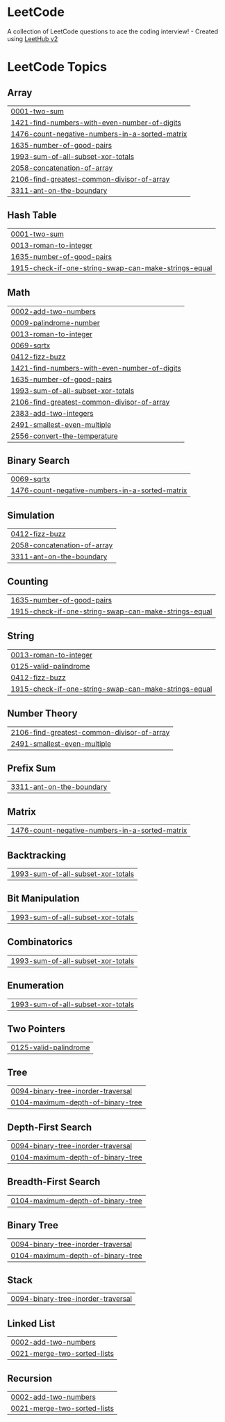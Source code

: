 # LeetCode
A collection of LeetCode questions to ace the coding interview! - Created using [LeetHub v2](https://github.com/arunbhardwaj/LeetHub-2.0)

<!---LeetCode Topics Start-->
# LeetCode Topics
## Array
|  |
| ------- |
| [0001-two-sum](https://github.com/muhammeddilshsad/LeetCode/tree/master/0001-two-sum) |
| [1421-find-numbers-with-even-number-of-digits](https://github.com/muhammeddilshsad/LeetCode/tree/master/1421-find-numbers-with-even-number-of-digits) |
| [1476-count-negative-numbers-in-a-sorted-matrix](https://github.com/muhammeddilshsad/LeetCode/tree/master/1476-count-negative-numbers-in-a-sorted-matrix) |
| [1635-number-of-good-pairs](https://github.com/muhammeddilshsad/LeetCode/tree/master/1635-number-of-good-pairs) |
| [1993-sum-of-all-subset-xor-totals](https://github.com/muhammeddilshsad/LeetCode/tree/master/1993-sum-of-all-subset-xor-totals) |
| [2058-concatenation-of-array](https://github.com/muhammeddilshsad/LeetCode/tree/master/2058-concatenation-of-array) |
| [2106-find-greatest-common-divisor-of-array](https://github.com/muhammeddilshsad/LeetCode/tree/master/2106-find-greatest-common-divisor-of-array) |
| [3311-ant-on-the-boundary](https://github.com/muhammeddilshsad/LeetCode/tree/master/3311-ant-on-the-boundary) |
## Hash Table
|  |
| ------- |
| [0001-two-sum](https://github.com/muhammeddilshsad/LeetCode/tree/master/0001-two-sum) |
| [0013-roman-to-integer](https://github.com/muhammeddilshsad/LeetCode/tree/master/0013-roman-to-integer) |
| [1635-number-of-good-pairs](https://github.com/muhammeddilshsad/LeetCode/tree/master/1635-number-of-good-pairs) |
| [1915-check-if-one-string-swap-can-make-strings-equal](https://github.com/muhammeddilshsad/LeetCode/tree/master/1915-check-if-one-string-swap-can-make-strings-equal) |
## Math
|  |
| ------- |
| [0002-add-two-numbers](https://github.com/muhammeddilshsad/LeetCode/tree/master/0002-add-two-numbers) |
| [0009-palindrome-number](https://github.com/muhammeddilshsad/LeetCode/tree/master/0009-palindrome-number) |
| [0013-roman-to-integer](https://github.com/muhammeddilshsad/LeetCode/tree/master/0013-roman-to-integer) |
| [0069-sqrtx](https://github.com/muhammeddilshsad/LeetCode/tree/master/0069-sqrtx) |
| [0412-fizz-buzz](https://github.com/muhammeddilshsad/LeetCode/tree/master/0412-fizz-buzz) |
| [1421-find-numbers-with-even-number-of-digits](https://github.com/muhammeddilshsad/LeetCode/tree/master/1421-find-numbers-with-even-number-of-digits) |
| [1635-number-of-good-pairs](https://github.com/muhammeddilshsad/LeetCode/tree/master/1635-number-of-good-pairs) |
| [1993-sum-of-all-subset-xor-totals](https://github.com/muhammeddilshsad/LeetCode/tree/master/1993-sum-of-all-subset-xor-totals) |
| [2106-find-greatest-common-divisor-of-array](https://github.com/muhammeddilshsad/LeetCode/tree/master/2106-find-greatest-common-divisor-of-array) |
| [2383-add-two-integers](https://github.com/muhammeddilshsad/LeetCode/tree/master/2383-add-two-integers) |
| [2491-smallest-even-multiple](https://github.com/muhammeddilshsad/LeetCode/tree/master/2491-smallest-even-multiple) |
| [2556-convert-the-temperature](https://github.com/muhammeddilshsad/LeetCode/tree/master/2556-convert-the-temperature) |
## Binary Search
|  |
| ------- |
| [0069-sqrtx](https://github.com/muhammeddilshsad/LeetCode/tree/master/0069-sqrtx) |
| [1476-count-negative-numbers-in-a-sorted-matrix](https://github.com/muhammeddilshsad/LeetCode/tree/master/1476-count-negative-numbers-in-a-sorted-matrix) |
## Simulation
|  |
| ------- |
| [0412-fizz-buzz](https://github.com/muhammeddilshsad/LeetCode/tree/master/0412-fizz-buzz) |
| [2058-concatenation-of-array](https://github.com/muhammeddilshsad/LeetCode/tree/master/2058-concatenation-of-array) |
| [3311-ant-on-the-boundary](https://github.com/muhammeddilshsad/LeetCode/tree/master/3311-ant-on-the-boundary) |
## Counting
|  |
| ------- |
| [1635-number-of-good-pairs](https://github.com/muhammeddilshsad/LeetCode/tree/master/1635-number-of-good-pairs) |
| [1915-check-if-one-string-swap-can-make-strings-equal](https://github.com/muhammeddilshsad/LeetCode/tree/master/1915-check-if-one-string-swap-can-make-strings-equal) |
## String
|  |
| ------- |
| [0013-roman-to-integer](https://github.com/muhammeddilshsad/LeetCode/tree/master/0013-roman-to-integer) |
| [0125-valid-palindrome](https://github.com/muhammeddilshsad/LeetCode/tree/master/0125-valid-palindrome) |
| [0412-fizz-buzz](https://github.com/muhammeddilshsad/LeetCode/tree/master/0412-fizz-buzz) |
| [1915-check-if-one-string-swap-can-make-strings-equal](https://github.com/muhammeddilshsad/LeetCode/tree/master/1915-check-if-one-string-swap-can-make-strings-equal) |
## Number Theory
|  |
| ------- |
| [2106-find-greatest-common-divisor-of-array](https://github.com/muhammeddilshsad/LeetCode/tree/master/2106-find-greatest-common-divisor-of-array) |
| [2491-smallest-even-multiple](https://github.com/muhammeddilshsad/LeetCode/tree/master/2491-smallest-even-multiple) |
## Prefix Sum
|  |
| ------- |
| [3311-ant-on-the-boundary](https://github.com/muhammeddilshsad/LeetCode/tree/master/3311-ant-on-the-boundary) |
## Matrix
|  |
| ------- |
| [1476-count-negative-numbers-in-a-sorted-matrix](https://github.com/muhammeddilshsad/LeetCode/tree/master/1476-count-negative-numbers-in-a-sorted-matrix) |
## Backtracking
|  |
| ------- |
| [1993-sum-of-all-subset-xor-totals](https://github.com/muhammeddilshsad/LeetCode/tree/master/1993-sum-of-all-subset-xor-totals) |
## Bit Manipulation
|  |
| ------- |
| [1993-sum-of-all-subset-xor-totals](https://github.com/muhammeddilshsad/LeetCode/tree/master/1993-sum-of-all-subset-xor-totals) |
## Combinatorics
|  |
| ------- |
| [1993-sum-of-all-subset-xor-totals](https://github.com/muhammeddilshsad/LeetCode/tree/master/1993-sum-of-all-subset-xor-totals) |
## Enumeration
|  |
| ------- |
| [1993-sum-of-all-subset-xor-totals](https://github.com/muhammeddilshsad/LeetCode/tree/master/1993-sum-of-all-subset-xor-totals) |
## Two Pointers
|  |
| ------- |
| [0125-valid-palindrome](https://github.com/muhammeddilshsad/LeetCode/tree/master/0125-valid-palindrome) |
## Tree
|  |
| ------- |
| [0094-binary-tree-inorder-traversal](https://github.com/muhammeddilshsad/LeetCode/tree/master/0094-binary-tree-inorder-traversal) |
| [0104-maximum-depth-of-binary-tree](https://github.com/muhammeddilshsad/LeetCode/tree/master/0104-maximum-depth-of-binary-tree) |
## Depth-First Search
|  |
| ------- |
| [0094-binary-tree-inorder-traversal](https://github.com/muhammeddilshsad/LeetCode/tree/master/0094-binary-tree-inorder-traversal) |
| [0104-maximum-depth-of-binary-tree](https://github.com/muhammeddilshsad/LeetCode/tree/master/0104-maximum-depth-of-binary-tree) |
## Breadth-First Search
|  |
| ------- |
| [0104-maximum-depth-of-binary-tree](https://github.com/muhammeddilshsad/LeetCode/tree/master/0104-maximum-depth-of-binary-tree) |
## Binary Tree
|  |
| ------- |
| [0094-binary-tree-inorder-traversal](https://github.com/muhammeddilshsad/LeetCode/tree/master/0094-binary-tree-inorder-traversal) |
| [0104-maximum-depth-of-binary-tree](https://github.com/muhammeddilshsad/LeetCode/tree/master/0104-maximum-depth-of-binary-tree) |
## Stack
|  |
| ------- |
| [0094-binary-tree-inorder-traversal](https://github.com/muhammeddilshsad/LeetCode/tree/master/0094-binary-tree-inorder-traversal) |
## Linked List
|  |
| ------- |
| [0002-add-two-numbers](https://github.com/muhammeddilshsad/LeetCode/tree/master/0002-add-two-numbers) |
| [0021-merge-two-sorted-lists](https://github.com/muhammeddilshsad/LeetCode/tree/master/0021-merge-two-sorted-lists) |
## Recursion
|  |
| ------- |
| [0002-add-two-numbers](https://github.com/muhammeddilshsad/LeetCode/tree/master/0002-add-two-numbers) |
| [0021-merge-two-sorted-lists](https://github.com/muhammeddilshsad/LeetCode/tree/master/0021-merge-two-sorted-lists) |
<!---LeetCode Topics End-->